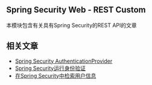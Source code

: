 ## Spring Security Web - REST Custom

本模块包含有关具有Spring Security的REST API的文章

## 相关文章

+ [Spring Security AuthenticationProvider](docs/SpringSecurity身份验证提供程序.md)
+ [Spring Security运行身份验证](docs/SpringSecurity运行身份验证.md)
+ [在Spring Security中检索用户信息](docs/在SpringSecurity中检索用户信息.md)